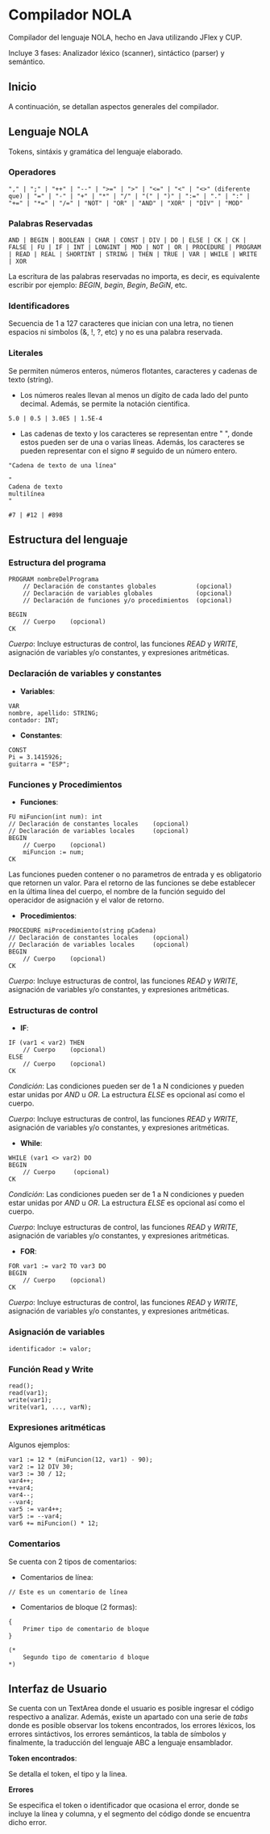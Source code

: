 # Compilador NOLA

Compilador del lenguaje NOLA, hecho en Java utilizando JFlex y CUP.

Incluye 3 fases: Analizador léxico (scanner), sintáctico (parser) y semántico. 


## Inicio

A continuación, se detallan aspectos generales del compilador.

## Lenguaje NOLA

Tokens, sintáxis y gramática del lenguaje elaborado.

### Operadores

```
"," | ";" | "++" | "--" | ">=" | ">" | "<=" | "<" | "<>" (diferente que) | "=" | "-" | "+" | "*" | "/" | "(" | ")" | ":=" | "." | ":" | "+=" | "*=" | "/=" | "NOT" | "OR" | "AND" | "XOR" | "DIV" | "MOD"
```

### Palabras Reservadas

```
AND | BEGIN | BOOLEAN | CHAR | CONST | DIV | DO | ELSE | CK | CK | FALSE | FU | IF | INT | LONGINT | MOD | NOT | OR | PROCEDURE | PROGRAM | READ | REAL | SHORTINT | STRING | THEN | TRUE | VAR | WHILE | WRITE | XOR	
```

La escritura de las palabras reservadas no importa, es decir, es equivalente escribir por ejemplo: *BEGIN*, *begin*, *Begin*, *BeGiN*, etc.

### Identificadores

Secuencia de 1 a 127 caracteres que inician con una letra, no tienen espacios ni simbolos (&, !, ?, etc) y no es una palabra reservada.

### Literales

Se permiten números enteros, números flotantes, caracteres y cadenas de texto (string).

- Los números reales llevan al menos un dígito de cada lado del punto decimal. Además, se permite la notación cientifica.

```
5.0 | 0.5 | 3.0E5 | 1.5E-4
```

- Las cadenas de texto y los caracteres se representan entre " ", donde estos pueden ser de una o varias líneas. Además, los caracteres se pueden representar con el signo # seguido de un número entero.

```
"Cadena de texto de una línea"

"
Cadena de texto
multilínea
"

#7 | #12 | #898
``` 

## Estructura del lenguaje

### Estructura del programa

```
PROGRAM nombreDelPrograma
    // Declaración de constantes globales           (opcional)
    // Declaración de variables globales            (opcional)
    // Declaración de funciones y/o procedimientos  (opcional)

BEGIN
    // Cuerpo    (opcional)
CK
```

*Cuerpo*: Incluye estructuras de control, las funciones *READ* y *WRITE*, asignación de variables y/o constantes, y expresiones aritméticas.

### Declaración de variables y constantes

* **Variables**:

```
VAR
nombre, apellido: STRING;
contador: INT;
```

* **Constantes**:

```
CONST
Pi = 3.1415926;
guitarra = "ESP";
```

### Funciones y Procedimientos

* **Funciones**:

```
FU miFuncion(int num): int
// Declaración de constantes locales    (opcional)
// Declaración de variables locales     (opcional)
BEGIN
    // Cuerpo    (opcional)
    miFuncion := num;
CK
```

Las funciones pueden contener o no parametros de entrada y es obligatorio que retornen un valor. Para el retorno de las funciones se debe establecer en la última línea del cuerpo, el nombre de la función seguido del operacidor de asignación y el valor de retorno.

* **Procedimientos**:

```
PROCEDURE miProcedimiento(string pCadena)
// Declaración de constantes locales    (opcional)
// Declaración de variables locales     (opcional)
BEGIN
    // Cuerpo    (opcional)
CK
```

*Cuerpo*: Incluye estructuras de control, las funciones *READ* y *WRITE*, asignación de variables y/o constantes, y expresiones aritméticas.

### Estructuras de control

* **IF**:

```
IF (var1 < var2) THEN
    // Cuerpo    (opcional)
ELSE
    // Cuerpo    (opcional)
CK
```

*Condición*: Las condiciones pueden ser de 1 a N condiciones y pueden estar unidas por *AND* u *OR*. La estructura *ELSE* es opcional así como el cuerpo.

*Cuerpo*: Incluye estructuras de control, las funciones *READ* y *WRITE*, asignación de variables y/o constantes, y expresiones aritméticas.

* **While**:

```
WHILE (var1 <> var2) DO
BEGIN
    // Cuerpo     (opcional)
CK
```

*Condición*: Las condiciones pueden ser de 1 a N condiciones y pueden estar unidas por *AND* u *OR*. La estructura *ELSE* es opcional así como el cuerpo.

*Cuerpo*: Incluye estructuras de control, las funciones *READ* y *WRITE*, asignación de variables y/o constantes, y expresiones aritméticas.


* **FOR**:

```
FOR var1 := var2 TO var3 DO
BEGIN
    // Cuerpo    (opcional)
CK
```

*Cuerpo*: Incluye estructuras de control, las funciones *READ* y *WRITE*, asignación de variables y/o constantes, y expresiones aritméticas.

### Asignación de variables

```
identificador := valor;
```

### Función Read y Write

```
read(); 
read(var1); 
write(var1); 
write(var1, ..., varN);
```

### Expresiones aritméticas

Algunos ejemplos:

```
var1 := 12 * (miFuncion(12, var1) - 90);
var2 := 12 DIV 30;
var3 := 30 / 12;
var4++;
++var4;
var4--;
--var4;
var5 := var4++;
var5 := --var4;
var6 += miFuncion() * 12;
```

### Comentarios

Se cuenta con 2 tipos de comentarios:
- Comentarios de línea:

```
// Este es un comentario de línea
```

- Comentarios de bloque (2 formas):

```
{
    Primer tipo de comentario de bloque
}
```

```
(*
    Segundo tipo de comentario d bloque
*)
```

## Interfaz de Usuario

Se cuenta con un TextArea donde el usuario es posible ingresar el código respectivo a analizar. Además, existe un apartado con una serie de *tabs* donde es posible observar los tokens encontrados, los errores léxicos, los errores sintáctivos, los errores semánticos, la tabla de símbolos y finalmente, la traducción del lenguaje ABC a lenguaje ensamblador.

**Token encontrados**:

Se detalla el token, el tipo y la linea.

**Errores**

Se especifica el token o identificador que ocasiona el error, donde se incluye la línea y columna, y el segmento del código donde se encuentra dicho error.

